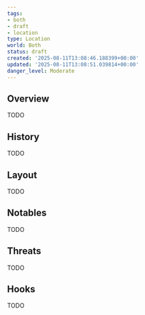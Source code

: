 ```yaml
---
tags:
- both
- draft
- location
type: Location
world: Both
status: draft
created: '2025-08-11T13:08:46.188399+00:00'
updated: '2025-08-11T13:08:51.039814+00:00'
danger_level: Moderate
---
```



## Overview

TODO
## History

TODO
## Layout

TODO
## Notables

TODO
## Threats

TODO
## Hooks

TODO
